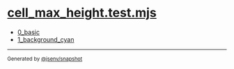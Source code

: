 # [cell_max_height.test.mjs](../cell_max_height.test.mjs)


- [0_basic](0_basic/0_basic.md)
- [1_background_cyan](1_background_cyan/1_background_cyan.md)

---

<sub>
  Generated by <a href="https://github.com/jsenv/core/tree/main/packages/tooling/snapshot">@jsenv/snapshot</a>
</sub>
